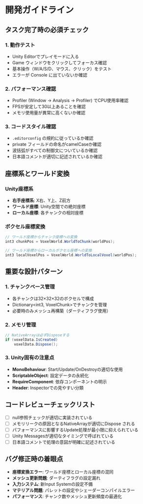 # 開発ガイドライン

## タスク完了時の必須チェック

### 1. 動作テスト
- Unity Editorでプレイモードに入る
- Game ウィンドウをクリックしてフォーカス確認
- 基本操作（W/A/S/D、マウス、クリック）をテスト
- エラーが Console に出ていないか確認

### 2. パフォーマンス確認
- Profiler (Window → Analysis → Profiler) でCPU使用率確認
- FPSが安定して30以上あることを確認
- メモリ使用量が異常に高くないか確認

### 3. コードスタイル確認
- `.editorconfig` の規約に従っているか確認
- private フィールドの命名がcamelCaseか確認
- 波括弧がすべての制御文についているか確認
- 日本語コメントが適切に記述されているか確認

## 座標系とワールド変換

### Unity座標系
- **右手座標系**: X右、Y上、Z前方
- **ワールド座標**: Unity空間での絶対座標
- **ローカル座標**: 各チャンクの相対座標

### ボクセル座標変換
```csharp
// ワールド座標からチャンク座標への変換
int3 chunkPos = VoxelWorld.WorldToChunk(worldPos);

// ワールド座標からローカルボクセル座標への変換  
int3 localVoxelPos = VoxelWorld.WorldToLocalVoxel(worldPos);
```

## 重要な設計パターン

### 1. チャンクベース管理
- 各チャンクは32×32×32のボクセルで構成
- Dictionary<int3, VoxelChunk>でチャンクを管理
- 必要時のみメッシュ再構築（ダーティフラグ使用）

### 2. メモリ管理
```csharp
// NativeArrayは必ずDisposeする
if (voxelData.IsCreated)
    voxelData.Dispose();
```

### 3. Unity固有の注意点
- **MonoBehaviour**: Start/Update/OnDestroyの適切な使用
- **ScriptableObject**: 設定データの永続化
- **RequireComponent**: 依存コンポーネントの明示
- **Header**: Inspectorでの見やすい分類

## コードレビューチェックリスト
- [ ] null参照チェックが適切に実装されている
- [ ] メモリリークの原因となるNativeArrayが適切にDispose される
- [ ] パフォーマンスに影響するUpdate処理が最小限に抑えられている
- [ ] Unity Messagesが適切なタイミングで呼ばれている
- [ ] 日本語コメントで処理の意図が明確に記述されている

## バグ修正時の着眼点
- **座標変換エラー**: ワールド座標とローカル座標の混同
- **メッシュ更新問題**: ダーティフラグの設定漏れ
- **入力システム**: 新Input Systemの設定不備
- **マテリアル問題**: パレットの設定やシェーダーコンパイルエラー
- **パフォーマンス**: チャンク数やメッシュ更新頻度の最適化
